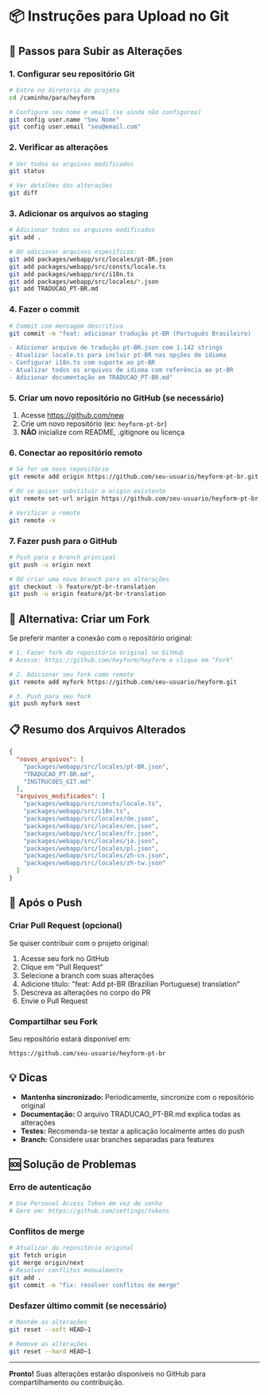 # 📦 Instruções para Upload no Git

## 🎯 Passos para Subir as Alterações

### 1. Configurar seu repositório Git

```bash
# Entre no diretório do projeto
cd /caminho/para/heyform

# Configure seu nome e email (se ainda não configurou)
git config user.name "Seu Nome"
git config user.email "seu@email.com"
```

### 2. Verificar as alterações

```bash
# Ver todos os arquivos modificados
git status

# Ver detalhes das alterações
git diff
```

### 3. Adicionar os arquivos ao staging

```bash
# Adicionar todos os arquivos modificados
git add .

# OU adicionar arquivos específicos:
git add packages/webapp/src/locales/pt-BR.json
git add packages/webapp/src/consts/locale.ts
git add packages/webapp/src/i18n.ts
git add packages/webapp/src/locales/*.json
git add TRADUCAO_PT-BR.md
```

### 4. Fazer o commit

```bash
# Commit com mensagem descritiva
git commit -m "feat: adicionar tradução pt-BR (Português Brasileiro)

- Adicionar arquivo de tradução pt-BR.json com 1.142 strings
- Atualizar locale.ts para incluir pt-BR nas opções de idioma
- Configurar i18n.ts com suporte ao pt-BR
- Atualizar todos os arquivos de idioma com referência ao pt-BR
- Adicionar documentação em TRADUCAO_PT-BR.md"
```

### 5. Criar um novo repositório no GitHub (se necessário)

1. Acesse https://github.com/new
2. Crie um novo repositório (ex: `heyform-pt-br`)
3. **NÃO** inicialize com README, .gitignore ou licença

### 6. Conectar ao repositório remoto

```bash
# Se for um novo repositório
git remote add origin https://github.com/seu-usuario/heyform-pt-br.git

# OU se quiser substituir o origin existente
git remote set-url origin https://github.com/seu-usuario/heyform-pt-br.git

# Verificar o remote
git remote -v
```

### 7. Fazer push para o GitHub

```bash
# Push para a branch principal
git push -u origin next

# OU criar uma nova branch para as alterações
git checkout -b feature/pt-br-translation
git push -u origin feature/pt-br-translation
```

## 🔄 Alternativa: Criar um Fork

Se preferir manter a conexão com o repositório original:

```bash
# 1. Fazer fork do repositório original no GitHub
# Acesse: https://github.com/heyform/heyform e clique em "Fork"

# 2. Adicionar seu fork como remote
git remote add myfork https://github.com/seu-usuario/heyform.git

# 3. Push para seu fork
git push myfork next
```

## 📋 Resumo dos Arquivos Alterados

```json
{
  "novos_arquivos": [
    "packages/webapp/src/locales/pt-BR.json",
    "TRADUCAO_PT-BR.md",
    "INSTRUCOES_GIT.md"
  ],
  "arquivos_modificados": [
    "packages/webapp/src/consts/locale.ts",
    "packages/webapp/src/i18n.ts",
    "packages/webapp/src/locales/de.json",
    "packages/webapp/src/locales/en.json",
    "packages/webapp/src/locales/fr.json",
    "packages/webapp/src/locales/ja.json",
    "packages/webapp/src/locales/pl.json",
    "packages/webapp/src/locales/zh-cn.json",
    "packages/webapp/src/locales/zh-tw.json"
  ]
}
```

## 🚀 Após o Push

### Criar Pull Request (opcional)

Se quiser contribuir com o projeto original:

1. Acesse seu fork no GitHub
2. Clique em "Pull Request"
3. Selecione a branch com suas alterações
4. Adicione título: "feat: Add pt-BR (Brazilian Portuguese) translation"
5. Descreva as alterações no corpo do PR
6. Envie o Pull Request

### Compartilhar seu Fork

Seu repositório estará disponível em:
```
https://github.com/seu-usuario/heyform-pt-br
```

## 💡 Dicas

- **Mantenha sincronizado:** Periodicamente, sincronize com o repositório original
- **Documentação:** O arquivo TRADUCAO_PT-BR.md explica todas as alterações
- **Testes:** Recomenda-se testar a aplicação localmente antes do push
- **Branch:** Considere usar branches separadas para features

## 🆘 Solução de Problemas

### Erro de autenticação
```bash
# Use Personal Access Token em vez de senha
# Gere em: https://github.com/settings/tokens
```

### Conflitos de merge
```bash
# Atualizar do repositório original
git fetch origin
git merge origin/next
# Resolver conflitos manualmente
git add .
git commit -m "fix: resolver conflitos de merge"
```

### Desfazer último commit (se necessário)
```bash
# Mantém as alterações
git reset --soft HEAD~1

# Remove as alterações
git reset --hard HEAD~1
```

---

**Pronto!** Suas alterações estarão disponíveis no GitHub para compartilhamento ou contribuição.
